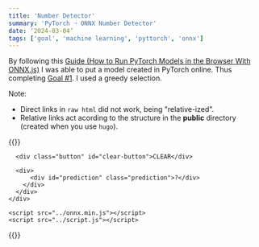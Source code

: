 ```yaml
---
title: 'Number Detector'
summary: 'PyTorch ➝ ONNX Number Detector'
date: ‘2024-03-04’
tags: ['goal', 'machine learning', 'pyttorch', 'onnx']
---
```

By following this [Guide (How to Run PyTorch Models in the Browser With ONNX.js)](https://www.youtube.com/watch?v=Vs70jsRgO8S) I was able to put a model created in PyTorch online. Thus completing [Goal #1](/posts/2024-02-27). I used a greedy selection.

Note:
- Direct links in `raw html` did not work, being "relative-ized".
- Relative links act acording to the structure in the **public** directory (created when you use `hugo`).

{{<rawhtml>}}
  <link rel="stylesheet" href="../style.css" />

  <div id="container">
    <div class="card elevation">
      <canvas
        class="canvas elevation"
        id="canvas"
        width="280"
        height="280"
      ></canvas>

      <div class="button" id="clear-button">CLEAR</div>

      <div>
          <div id="prediction" class="prediction">?</div>
        </div>
      </div>
    </div>
  </div>

    <script src="../onnx.min.js"></script>
    <script src="../script.js"></script>
{{</rawhtml>}}
